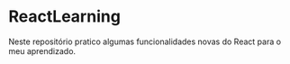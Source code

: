 # ReactLearning
Neste repositório pratico algumas funcionalidades novas do React para o meu aprendizado.
